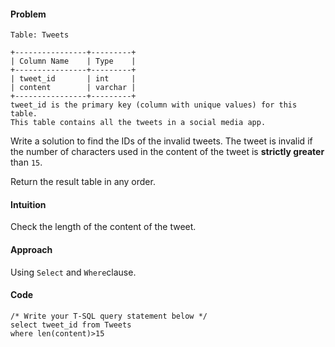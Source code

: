 #### Problem
```
Table: Tweets

+----------------+---------+
| Column Name    | Type    |
+----------------+---------+
| tweet_id       | int     |
| content        | varchar |
+----------------+---------+
tweet_id is the primary key (column with unique values) for this table.
This table contains all the tweets in a social media app.
```
Write a solution to find the IDs of the invalid tweets. 
The tweet is invalid if the number of characters used in the content of the tweet is **strictly greater** than `15`.

Return the result table in any order.

#### Intuition
Check the length of the content of the tweet.

#### Approach
Using `Select` and `Where`clause.

#### Code
```
/* Write your T-SQL query statement below */
select tweet_id from Tweets
where len(content)>15
```
